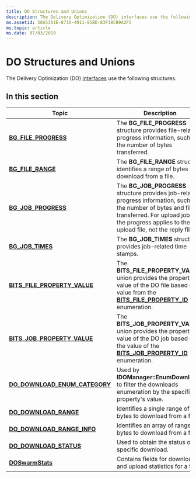 ```yaml
---
title: DO Structures and Unions
description: The Delivery Optimization (DO) interfaces use the following structures.
ms.assetid: 58A5361E-871A-4911-85BD-83F18CB9A2F5
ms.topic: article
ms.date: 07/03/2019
---
```


# DO Structures and Unions

The Delivery Optimization (DO) [interfaces](do-interfaces.md) use the following structures.

## In this section

| Topic | Description |
|-|-|
| [**BG_FILE_PROGRESS**](bg-file-progress.md) | The **BG_FILE_PROGRESS** structure provides file-related progress information, such as the number of bytes transferred. |
| [**BG_FILE_RANGE**](bg-file-range.md) | The **BG_FILE_RANGE** structure identifies a range of bytes to download from a file. |
| [**BG_JOB_PROGRESS**](bg-job-progress.md) | The **BG_JOB_PROGRESS** structure provides job-related progress information, such as the number of bytes and files transferred. For upload jobs, the progress applies to the upload file, not the reply file.  |
| [**BG_JOB_TIMES**](bg-job-times.md) | The **BG_JOB_TIMES** structure provides job-related time stamps. |
| [**BITS_FILE_PROPERTY_VALUE**](bits-file-property-value.md) | The **BITS_FILE_PROPERTY_VALUE** union provides the property value of the DO file based on a value from the [**BITS_FILE_PROPERTY_ID**](bits-file-property-id-.md) enumeration. |
| [**BITS_JOB_PROPERTY_VALUE**](bits-job-property-value-.md) | The **BITS_JOB_PROPERTY_VALUE** union provides the property value of the DO job based on the value of the [**BITS_JOB_PROPERTY_ID**](bits-job-property-id.md) enumeration. |
| [**DO_DOWNLOAD_ENUM_CATEGORY**](./do/ns-do-do_download_enum_category.md) | Used by **IDOManager::EnumDownloads** to filter the downloads enumeration by the specific property's value. |
| [**DO_DOWNLOAD_RANGE**](./deliveryoptimizationdownloadtypes/ns-deliveryoptimizationdownloadtypes-do_download_range.md) | Identifies a single range of bytes to download from a file. |
| [**DO_DOWNLOAD_RANGE_INFO**](./do/ns-do-do_download_range_info.md) | Identifies an array of ranges of bytes to download from a file. |
| [**DO_DOWNLOAD_STATUS**](./do/ns-do-do_download_status.md) | Used to obtain the status of a specific download. |
| [**DOSwarmStats**](doswarmstats.md) | Contains fields for download and upload statistics for a file. |